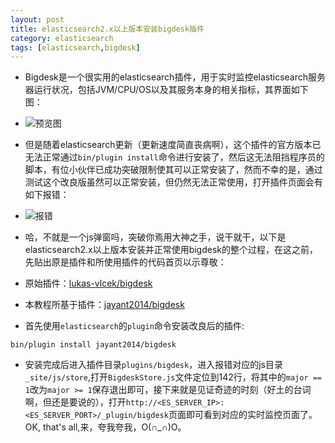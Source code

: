 ```yaml
---
layout: post
title: elasticsearch2.x以上版本安装bigdesk插件
category: elasticsearch
tags: [elasticsearch,bigdesk]
---
```

- Bigdesk是一个很实用的elasticsearch插件，用于实时监控elasticsearch服务器运行状况，包括JVM/CPU/OS以及其服务本身的相关指标，其界面如下图：
- ![预览图](/static/img/blog/elasticsearchBigdesk1.png)

- 但是随着elasticsearch更新（更新速度简直丧病啊），这个插件的官方版本已无法正常通过`bin/plugin install`命令进行安装了，然后这无法阻挡程序员的脚本，有位小伙伴已成功突破限制使其可以正常安装了，然而不幸的是，通过测试这个改良版虽然可以正常安装，但仍然无法正常使用，打开插件页面会有如下报错：
- ![报错](/static/img/blog/elasticsearchBigdesk2.png)

- 哈，不就是一个js弹窗吗，突破你焉用大神之手，说干就干，以下是elasticsearch2.x以上版本安装并正常使用bigdesk的整个过程，在这之前，先贴出原是插件和所使用插件的代码首页以示尊敬：
- 原始插件：[lukas-vlcek/bigdesk](https://github.com/lukas-vlcek/bigdesk)
- 本教程所基于插件：[jayant2014/bigdesk](https://github.com/jayant2014/bigdesk)

- 首先使用`elasticsearch`的`plugin`命令安装改良后的插件:

```
bin/plugin install jayant2014/bigdesk
```

- 安装完成后进入插件目录`plugins/bigdesk`，进入报错对应的js目录`_site/js/store`,打开`BigdeskStore.js`文件定位到142行，将其中的`major == 1`改为`major >= 1`保存退出即可，接下来就是见证奇迹的时刻（好土的台词啊，但还是要说的），打开`http://<ES_SERVER_IP>:<ES_SERVER_PORT>/_plugin/bigdesk`页面即可看到对应的实时监控页面了。OK, that's all,来，夸我夸我，O(∩_∩)O。
